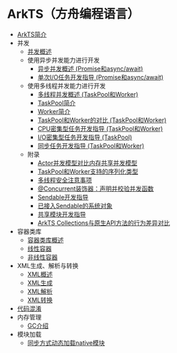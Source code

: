 # ArkTS（方舟编程语言）

- [ArkTS简介](arkts-commonlibrary-overview.md)
- 并发
  - [并发概述](concurrency-overview.md)
  - 使用异步并发能力进行开发
    - [异步并发概述 (Promise和async/await)](async-concurrency-overview.md)
    - [单次I/O任务开发指导 (Promise和async/await)](single-io-development.md)
  - 使用多线程并发能力进行开发
    - [多线程并发概述 (TaskPool和Worker)](multi-thread-concurrency-overview.md)
    - [TaskPool简介](taskpool-introduction.md)
    - [Worker简介](worker-introduction.md)
    - [TaskPool和Worker的对比 (TaskPool和Worker)](taskpool-vs-worker.md)
    - [CPU密集型任务开发指导 (TaskPool和Worker)](cpu-intensive-task-development.md)
    - [I/O密集型任务开发指导 (TaskPool)](io-intensive-task-development.md)
    - [同步任务开发指导 (TaskPool和Worker)](sync-task-development.md)
  - 附录
    - [Actor并发模型对比内存共享并发模型](actor-model-development-samples.md)
    - [TaskPool和Worker支持的序列化类型](serialization-support-types.md)
    - [多线程安全注意事项](multi-thread-safety.md)
    - [\@Concurrent装饰器：声明并校验并发函数](arkts-concurrent.md)
    - [Sendable开发指导](arkts-sendable.md)
    - [已接入Sendable的系统对象](arkts-sendable-system-object-list.md)
    - [共享模块开发指导](arkts-sendable-module.md)
    - [ArkTS Collections与原生API方法的行为差异对比](arkts-collections-vs-native-api-comparison.md)
- 容器类库
  - [容器类库概述](container-overview.md)
  - [线性容器](linear-container.md)
  - [非线性容器](nonlinear-container.md)
- XML生成、解析与转换
  - [XML概述](xml-overview.md)
  - [XML生成](xml-generation.md)
  - [XML解析](xml-parsing.md)
  - [XML转换](xml-conversion.md)
- [代码混淆](source-obfuscation.md)
- 内存管理
  - [GC介绍](gc-introduction.md)
- 模块加载
  - [同步方式动态加载native模块](js-apis-load-native-module.md)
